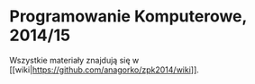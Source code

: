 # Programowanie Komputerowe, 2014/15

Wszystkie materiały znajdują się w [[wiki|https://github.com/anagorko/zpk2014/wiki]].

